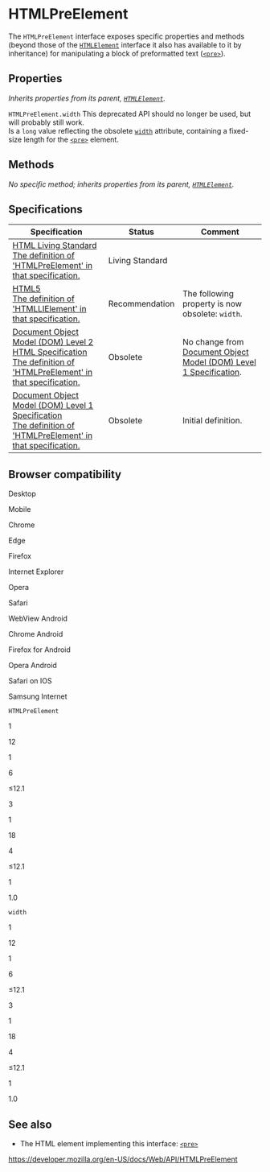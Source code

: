 HTMLPreElement
==============

The `HTMLPreElement` interface exposes specific properties and methods (beyond those of the [`HTMLElement`](htmlelement) interface it also has available to it by inheritance) for manipulating a block of preformatted text ([`<pre>`](https://developer.mozilla.org/en-US/docs/Web/HTML/Element/pre)).

Properties
----------

*Inherits properties from its parent, [`HTMLElement`](htmlelement).*

 <span class="page-not-created">`HTMLPreElement.width`</span> <span class="icon deprecated" viewbox="0 0 100 100" xmlns="http://www.w3.org/2000/svg" role="img"> This deprecated API should no longer be used, but will probably still work. </span>   
Is a `long` value reflecting the obsolete [`width`](https://developer.mozilla.org/en-US/docs/Web/HTML/Element/pre#attr-width) attribute, containing a fixed-size length for the [`<pre>`](https://developer.mozilla.org/en-US/docs/Web/HTML/Element/pre) element.

Methods
-------

*No specific method; inherits properties from its parent, [`HTMLElement`](htmlelement).*

Specifications
--------------

<table><thead><tr class="header"><th>Specification</th><th>Status</th><th>Comment</th></tr></thead><tbody><tr class="odd"><td><a href="https://html.spec.whatwg.org/multipage/#htmlpreelement">HTML Living Standard<br />
<span class="small">The definition of 'HTMLPreElement' in that specification.</span></a></td><td><span class="spec-living">Living Standard</span></td><td></td></tr><tr class="even"><td><a href="https://www.w3.org/TR/html52/grouping-content.html#the-pre-element">HTML5<br />
<span class="small">The definition of 'HTMLLIElement' in that specification.</span></a></td><td><span class="spec-rec">Recommendation</span></td><td>The following property is now obsolete: <code>width</code>.</td></tr><tr class="odd"><td><a href="https://www.w3.org/TR/DOM-Level-2-HTML/html.html#ID-11383425">Document Object Model (DOM) Level 2 HTML Specification<br />
<span class="small">The definition of 'HTMLPreElement' in that specification.</span></a></td><td><span class="spec-obsolete">Obsolete</span></td><td>No change from <a href="https://www.w3.org/TR/REC-DOM-Level-1/">Document Object Model (DOM) Level 1 Specification</a>.</td></tr><tr class="even"><td><a href="https://www.w3.org/TR/REC-DOM-Level-1/level-one-html.html#ID-11383425">Document Object Model (DOM) Level 1 Specification<br />
<span class="small">The definition of 'HTMLPreElement' in that specification.</span></a></td><td><span class="spec-obsolete">Obsolete</span></td><td>Initial definition.</td></tr></tbody></table>

Browser compatibility
---------------------

Desktop

Mobile

Chrome

Edge

Firefox

Internet Explorer

Opera

Safari

WebView Android

Chrome Android

Firefox for Android

Opera Android

Safari on IOS

Samsung Internet

`HTMLPreElement`

1

12

1

6

≤12.1

3

1

18

4

≤12.1

1

1.0

`width`

1

12

1

6

≤12.1

3

1

18

4

≤12.1

1

1.0

See also
--------

-   The HTML element implementing this interface: [`<pre>`](https://developer.mozilla.org/en-US/docs/Web/HTML/Element/pre)

<a href="https://developer.mozilla.org/en-US/docs/Web/API/HTMLPreElement" class="_attribution-link">https://developer.mozilla.org/en-US/docs/Web/API/HTMLPreElement</a>
